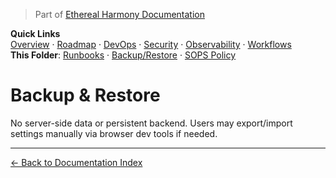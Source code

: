 > Part of [Ethereal Harmony Documentation](../README.md)

**Quick Links**  
[Overview](../MASTER_OVERVIEW.md) · [Roadmap](../ROADMAP.md) · [DevOps](../DEVOPS.md) · [Security](../SECURITY.md) · [Observability](../OBSERVABILITY.md) · [Workflows](../WORKFLOWS.md)  
**This Folder**: [Runbooks](./runbooks.md) · [Backup/Restore](./backup-restore.md) · [SOPS Policy](./sops-policy.md)

# Backup & Restore

No server-side data or persistent backend. Users may export/import settings manually via browser dev tools if needed.

---

[← Back to Documentation Index](../README.md)
